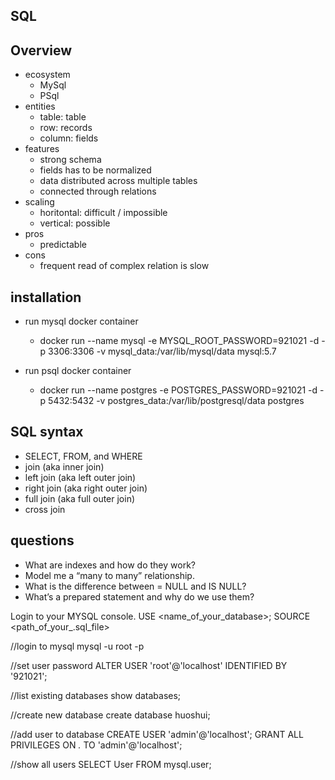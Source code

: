 ## SQL

## Overview
- ecosystem
  - MySql
  - PSql
- entities
  - table: table
  - row: records
  - column: fields
- features
  - strong schema
   - fields has to be normalized
  - data distributed across multiple tables
  - connected through relations
- scaling
  - horitontal: difficult / impossible
  - vertical: possible
- pros
  - predictable
- cons
  - frequent read of complex relation is slow

## installation
- run mysql docker container
  - docker run --name mysql -e MYSQL_ROOT_PASSWORD=921021 -d -p 3306:3306 -v mysql_data:/var/lib/mysql/data mysql:5.7

- run psql docker container
  - docker run --name postgres -e POSTGRES_PASSWORD=921021 -d -p 5432:5432 -v postgres_data:/var/lib/postgresql/data postgres

## SQL syntax
- SELECT, FROM, and WHERE
- join (aka inner join)
- left join (aka left outer join)
- right join (aka right outer join)
- full join (aka full outer join)
- cross join

## questions
- What are indexes and how do they work?
- Model me a “many to many” relationship.
- What is the difference between = NULL and IS NULL?
- What’s a prepared statement and why do we use them?





Login to your MYSQL console.
USE <name_of_your_database>;
SOURCE <path_of_your_.sql_file>


//login to mysql
mysql -u root -p

//set user password
ALTER USER 'root'@'localhost' IDENTIFIED BY '921021';

//list existing databases
show databases;

//create new database
create database huoshui;

//add user to database
CREATE USER 'admin'@'localhost';
GRANT ALL PRIVILEGES ON *.* TO 'admin'@'localhost';

//show all users
SELECT User FROM mysql.user;
